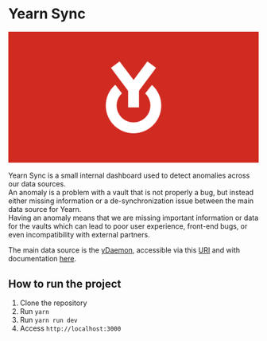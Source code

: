 # Yearn Sync
![](./public/og.jpeg)

Yearn Sync is a small internal dashboard used to detect anomalies across our data sources.  
An anomaly is a problem with a vault that is not properly a bug, but instead either missing information or a de-synchronization issue between the main data source for Yearn.  
Having an anomaly means that we are missing important information or data for the vaults which can lead to poor user experience, front-end bugs, or even incompatibility with external partners.  

The main data source is the [yDaemon](https://github.com/Majorfi/ydaemon), accessible via this [URI](https://api.ycorpo.com) and with documentation [here](https://ydaemon.ycorpo.com/).

## How to run the project  
1. Clone the repository  
2. Run `yarn`  
3. Run `yarn run dev`  
4. Access `http://localhost:3000`  
